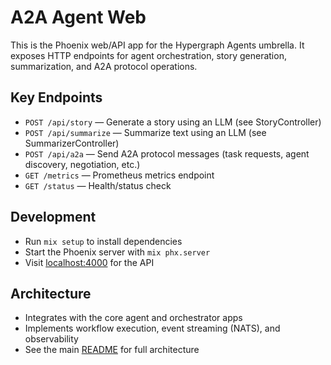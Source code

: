 # A2A Agent Web

This is the Phoenix web/API app for the Hypergraph Agents umbrella. It exposes HTTP endpoints for agent orchestration, story generation, summarization, and A2A protocol operations.

## Key Endpoints
- `POST /api/story` — Generate a story using an LLM (see StoryController)
- `POST /api/summarize` — Summarize text using an LLM (see SummarizerController)
- `POST /api/a2a` — Send A2A protocol messages (task requests, agent discovery, negotiation, etc.)
- `GET /metrics` — Prometheus metrics endpoint
- `GET /status` — Health/status check

## Development
- Run `mix setup` to install dependencies
- Start the Phoenix server with `mix phx.server`
- Visit [localhost:4000](http://localhost:4000) for the API

## Architecture
- Integrates with the core agent and orchestrator apps
- Implements workflow execution, event streaming (NATS), and observability
- See the main [README](../../README.md) for full architecture
